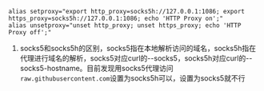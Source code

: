 ```shell
alias setproxy="export http_proxy=socks5h://127.0.0.1:1086; export https_proxy=socks5h://127.0.0.1:1086; echo 'HTTP Proxy on';"
alias unsetproxy="unset http_proxy; unset https_proxy; echo 'HTTP Proxy off';"
```

1. socks5和socks5h的区别，socks5指在本地解析访问的域名，socks5h指在代理进行域名的解析，socks5对应curl的--socks5，socks5h对应curl的--socks5-hostname。目前发现用socks5代理访问`raw.githubusercontent.com`设置为socks5h可以，设置为socks5就不行
